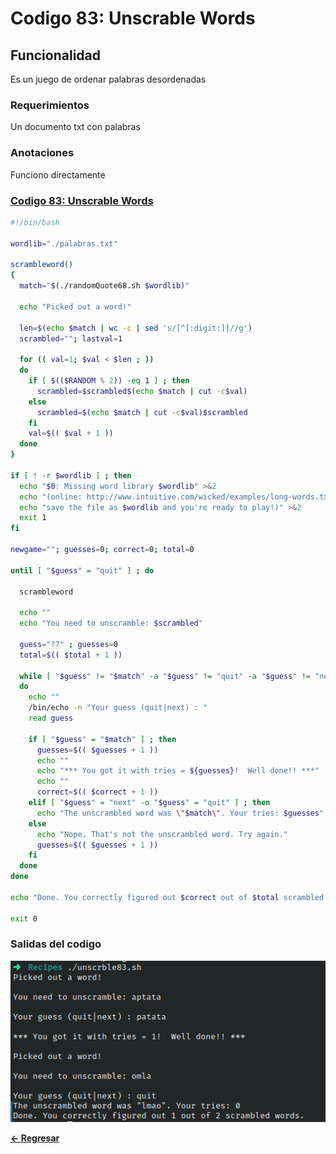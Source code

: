 # Codigo 83: Unscrable Words

## Funcionalidad
Es un juego de ordenar palabras desordenadas

### **Requerimientos**
Un documento txt con palabras

### **Anotaciones**
Funciono directamente

### **[Codigo 83: Unscrable Words](unscrble83.sh)**

```bash
#!/bin/bash

wordlib="./palabras.txt"

scrambleword()
{
  match="$(./randomQuote68.sh $wordlib)"

  echo "Picked out a word!"

  len=$(echo $match | wc -c | sed 's/[^[:digit:]]//g')
  scrambled=""; lastval=1

  for (( val=1; $val < $len ; )) 
  do
    if [ $(($RANDOM % 2)) -eq 1 ] ; then
      scrambled=$scrambled$(echo $match | cut -c$val)
    else
      scrambled=$(echo $match | cut -c$val)$scrambled
    fi
    val=$(( $val + 1 ))
  done
}

if [ ! -r $wordlib ] ; then
  echo "$0: Missing word library $wordlib" >&2
  echo "(online: http://www.intuitive.com/wicked/examples/long-words.txt" >&2
  echo "save the file as $wordlib and you're ready to play!)" >&2
  exit 1
fi

newgame=""; guesses=0; correct=0; total=0 

until [ "$guess" = "quit" ] ; do

  scrambleword

  echo ""
  echo "You need to unscramble: $scrambled"

  guess="??" ; guesses=0
  total=$(( $total + 1 ))

  while [ "$guess" != "$match" -a "$guess" != "quit" -a "$guess" != "next" ] 
  do
    echo ""
    /bin/echo -n "Your guess (quit|next) : "
    read guess
 
    if [ "$guess" = "$match" ] ; then
      guesses=$(( $guesses + 1 ))
      echo ""
      echo "*** You got it with tries = ${guesses}!  Well done!! ***"  
      echo ""
      correct=$(( $correct + 1 ))
    elif [ "$guess" = "next" -o "$guess" = "quit" ] ; then
      echo "The unscrambled word was \"$match\". Your tries: $guesses"
    else
      echo "Nope. That's not the unscrambled word. Try again."
      guesses=$(( $guesses + 1 ))
    fi
  done
done

echo "Done. You correctly figured out $correct out of $total scrambled words."

exit 0
```

### **Salidas del codigo**

![Salida.png](Salida.png)

**[<- Regresar](../README.md)**